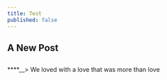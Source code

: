 ```yaml
---
title: Test
published: false
---
```


## A New Post
##

****__> We loved with a love that was more than love
